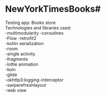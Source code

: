 # NewYorkTimesBooks#
Testing app: Books store  
Technologies and libraries used:  
-multimodularity
-coroutines  
-Flow
-retrofit2   
-kotlin serialization  
-room  
-single activity  
-fragments  
-lottie animation  
-koin  
-glide  
-okhttp3:logging-interceptor  
-swiperefreshlayout  
-web view  
